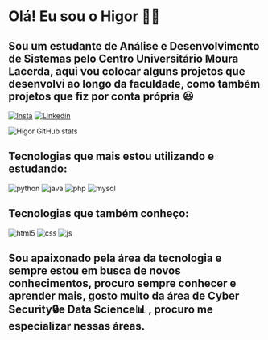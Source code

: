 # Olá! Eu sou o Higor 👋🏼
## Sou um estudante de Análise e Desenvolvimento de Sistemas pelo Centro Universitário Moura Lacerda, aqui vou colocar alguns projetos que desenvolvi ao longo da faculdade, como também projetos que fiz por conta própria 😃

[![Insta](https://img.shields.io/badge/Instagram-E4405F?style=for-the-badge&logo=instagram&logoColor=white)](https://www.instagram.com/higor.robinn/) 
[![Linkedin](https://img.shields.io/badge/LinkedIn-0077B5?style=for-the-badge&logo=linkedin&logoColor=white)]()

![Higor GitHub stats](https://github-readme-stats.vercel.app/api?username=robitooS&show_icons=true&theme=radical)

## Tecnologias que mais estou utilizando e estudando:

<div style="display: inline_block">
    <img alt="python" src="https://img.shields.io/badge/Python-14354C?style=for-the-badge&logo=python&logoColor=white" />
    <img alt="java" src="https://img.shields.io/badge/Java-ED8B00?style=for-the-badge&logo=openjdk&logoColor=white" />
    <img alt="php" src="https://img.shields.io/badge/PHP-777BB4?style=for-the-badge&logo=php&logoColor=white" />
    <img alt="mysql" src="https://img.shields.io/badge/MySQL-00000F?style=for-the-badge&logo=mysql&logoColor=white" />
</div>

## Tecnologias que também conheço:

<div style="display: inline_block">
    <img alt="html5" src="https://img.shields.io/badge/HTML5-E34F26?style=for-the-badge&logo=html5&logoColor=white" />
    <img alt="css" src="https://img.shields.io/badge/CSS3-1572B6?style=for-the-badge&logo=css3&logoColor=white" />
    <img alt="js" src="https://img.shields.io/badge/JavaScript-323330?style=for-the-badge&logo=javascript&logoColor=F7DF1E" />
</div>

## Sou apaixonado pela área da tecnologia e sempre estou em busca de novos conhecimentos, procuro sempre conhecer e aprender mais, gosto muito da área de Cyber Security🔒e Data Science📊 , procuro me especializar nessas áreas.


